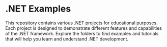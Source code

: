 # .NET Examples

This repository contains various .NET projects for educational purposes. Each project is designed to demonstrate different features and capabilities of the .NET framework. Explore the folders to find examples and tutorials that will help you learn and understand .NET development.